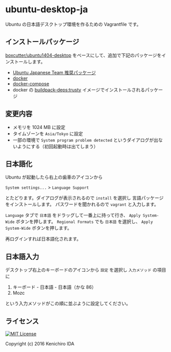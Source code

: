 # ubuntu-desktop-ja

Ubuntu の日本語デスクトップ環境を作るための Vagrantfile です。

## インストールパッケージ

[boxcutter/ubuntu1404-desktop](https://atlas.hashicorp.com/boxcutter/boxes/ubuntu1404-desktop) をベースにして、追加で下記のパッケージをインストールします。

* [Ubuntu Japanese Team 推奨パッケージ](https://www.ubuntulinux.jp/japanese)
* [docker](https://www.docker.com/)
* [docker-compose](https://docs.docker.com/compose/)
* docker の [buildpack-deps:trusty](https://hub.docker.com/_/buildpack-deps/) イメージでインストールされるパッケージ

## 変更内容

* メモリを 1024 MB に設定
* タイムゾーンを `Asia/Tokyo` に設定
* 一部の環境で `System program problem detected` というダイアログが出ないようにする（初回起動時は出てしまう）

## 日本語化

Ubuntu が起動したら右上の歯車のアイコンから

`System settings...` > `Language Support`

とたどります。ダイアログが表示されるので `install` を選択し
言語パッケージをインストールします。
パスワードを聞かれるので `vagrant` と入力します。

`Language` タブで `日本語` をドラッグして一番上に持って行き、 `Apply System-Wide` ボタンを押します。
`Regional Formats` でも `日本語` を選択し、 `Apply System-Wide` ボタンを押します。

再ログインすれば日本語化されます。

## 日本語入力

デスクトップ右上のキーボードのアイコンから `設定` を選択し
`入力メソッド` の項目に

1. キーボード - 日本語 - 日本語（かな 86）
1. Mozc

という入力メソッドがこの順に並ぶように設定してください。

## ライセンス

[![MIT License](http://img.shields.io/badge/license-MIT-blue.svg?style=flat)](LICENSE)

Copyright (c) 2016 Kenichiro IDA
